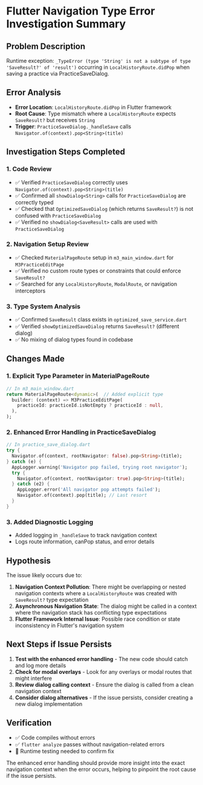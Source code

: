 # Flutter Navigation Type Error Investigation Summary

## Problem Description
Runtime exception: `_TypeError (type 'String' is not a subtype of type 'SaveResult?' of 'result')` occurring in `LocalHistoryRoute.didPop` when saving a practice via PracticeSaveDialog.

## Error Analysis
- **Error Location**: `LocalHistoryRoute.didPop` in Flutter framework
- **Root Cause**: Type mismatch where a `LocalHistoryRoute` expects `SaveResult?` but receives `String`
- **Trigger**: `PracticeSaveDialog._handleSave` calls `Navigator.of(context).pop<String>(title)`

## Investigation Steps Completed

### 1. Code Review
- ✅ Verified `PracticeSaveDialog` correctly uses `Navigator.of(context).pop<String>(title)`
- ✅ Confirmed all `showDialog<String>` calls for `PracticeSaveDialog` are correctly typed
- ✅ Checked that `OptimizedSaveDialog` (which returns `SaveResult?`) is not confused with `PracticeSaveDialog`
- ✅ Verified no `showDialog<SaveResult>` calls are used with `PracticeSaveDialog`

### 2. Navigation Setup Review
- ✅ Checked `MaterialPageRoute` setup in `m3_main_window.dart` for `M3PracticeEditPage`
- ✅ Verified no custom route types or constraints that could enforce `SaveResult?`
- ✅ Searched for any `LocalHistoryRoute`, `ModalRoute`, or navigation interceptors

### 3. Type System Analysis
- ✅ Confirmed `SaveResult` class exists in `optimized_save_service.dart`
- ✅ Verified `showOptimizedSaveDialog` returns `SaveResult?` (different dialog)
- ✅ No mixing of dialog types found in codebase

## Changes Made

### 1. Explicit Type Parameter in MaterialPageRoute
```dart
// In m3_main_window.dart
return MaterialPageRoute<dynamic>(  // Added explicit type
  builder: (context) => M3PracticeEditPage(
    practiceId: practiceId.isNotEmpty ? practiceId : null,
  ),
);
```

### 2. Enhanced Error Handling in PracticeSaveDialog
```dart
// In practice_save_dialog.dart
try {
  Navigator.of(context, rootNavigator: false).pop<String>(title);
} catch (e) {
  AppLogger.warning('Navigator pop failed, trying root navigator');
  try {
    Navigator.of(context, rootNavigator: true).pop<String>(title);
  } catch (e2) {
    AppLogger.error('All navigator pop attempts failed');
    Navigator.of(context).pop(title); // Last resort
  }
}
```

### 3. Added Diagnostic Logging
- Added logging in `_handleSave` to track navigation context
- Logs route information, canPop status, and error details

## Hypothesis
The issue likely occurs due to:

1. **Navigation Context Pollution**: There might be overlapping or nested navigation contexts where a `LocalHistoryRoute` was created with `SaveResult?` type expectation
2. **Asynchronous Navigation State**: The dialog might be called in a context where the navigation stack has conflicting type expectations
3. **Flutter Framework Internal Issue**: Possible race condition or state inconsistency in Flutter's navigation system

## Next Steps if Issue Persists

1. **Test with the enhanced error handling** - The new code should catch and log more details
2. **Check for modal overlays** - Look for any overlays or modal routes that might interfere
3. **Review dialog calling context** - Ensure the dialog is called from a clean navigation context
4. **Consider dialog alternatives** - If the issue persists, consider creating a new dialog implementation

## Verification
- ✅ Code compiles without errors
- ✅ `flutter analyze` passes without navigation-related errors
- 🔄 Runtime testing needed to confirm fix

The enhanced error handling should provide more insight into the exact navigation context when the error occurs, helping to pinpoint the root cause if the issue persists.
